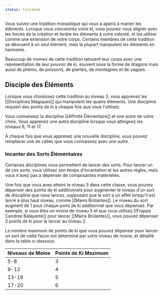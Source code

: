 ```yaml
---
status: finished
---
```

Vous suivez une tradition monastique qui vous a appris à manier les éléments. Lorsque vous concentrez votre ki, vous pouvez vous aligner avec les forces de la création et tordre les éléments à votre volonté, et les utiliser comme une extension de votre corps. Certains membres de cette tradition se dévouent à un seul élément, mais la plupart manipulent les éléments en harmonie.

Beaucoup de moines de cette tradition tatouent leur corps avec une représentation de leur pouvoir de ki, souvent sous la forme de dragons mais aussi de phénix, de poissons, de plantes, de montagnes et de vagues.

## Disciple des Éléments

Lorsque vous choisissez cette tradition au niveau 3, vous apprenez les [[Disciplines Magiques]] qui manipulent les quatre éléments. Une discipline requiert des points de ki à chaque fois que vous l'utilisez.

Vous connaissez la discipline [[Affinité Élémentaire]] et une autre de votre choix. Vous apprenez une autre discipline lorsque vous atteignez les niveaux 6, 11 et 17.

À chaque fois que vous apprenez une nouvelle discipline, vous pouvez remplacer une de celles que vous connaissez avec une autre.

### Incanter des Sorts Élémentaires

Certaines disciplines vous permettent de lancer des sorts. Pour lancer un de ces sorts, vous utilisez son temps d'incantation et les autres règles, mais vous n'avez pas à dépenser de composantes matérielles.

Une fois que vous avez atteint le niveau 5 dans cette classe, vous pouvez dépenser des points de ki additionnels pour augmenter le niveau d'un sort de discipline que vous lancez, supposant que le sort a un effet lorsqu'il est lancé à plus haut niveau, comme [[Mains Brûlantes]]. Le niveau du sort augment de 1 pour chaque point de ki additionnel que vous dépensez. Par exemple, si vous êtes un moine de niveau 5 et que vous utilisez [[Frappe Cendrée Balayante]] pour lancer [[Mains Brûlantes]], vous pouvez dépenser 3 points de ki pour le lancer au niveau 2.

Le nombre maximum de points de ki que vous pouvez dépenser pour lancer un sort de cette façon est déterminé par votre niveau de moine, et détaillé dans la table ci-dessous.

| Niveaux de Moine | Points de Ki Maximum |
| ---------------- | -------------------- |
| 5-8              | 3                    |
| 9-12             | 4                    |
| 13-16            | 5                    |
| 17-20            | 6                     |